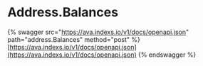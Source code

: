 # Address.Balances

{% swagger src="https://ava.indexs.io/v1/docs/openapi.json" path="address.Balances" method="post" %}
[https://ava.indexs.io/v1/docs/openapi.json](https://ava.indexs.io/v1/docs/openapi.json)
{% endswagger %}
